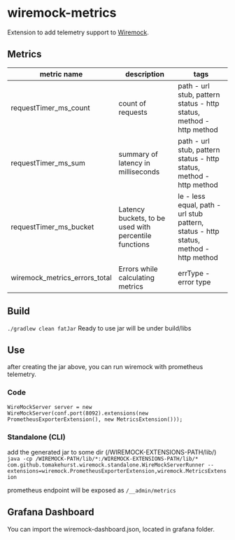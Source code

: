 # wiremock-metrics

Extension to add telemetry support to [Wiremock](https://github.com/tomakehurst/wiremock).

## Metrics
| metric name            | description                                           | tags                                                                                                      |
|------------------------|-------------------------------------------------------|-----------------------------------------------------------------------------------------------------------|
| requestTimer_ms_count  | count of requests                                     | path - url stub, pattern status - http status, method - http method                                       |
| requestTimer_ms_sum    | summary of latency in milliseconds                    | path - url stub, pattern status - http status, method - http method                                       |
| requestTimer_ms_bucket | Latency buckets, to be used with percentile functions | le - less equal, path - url stub pattern, status - http status, method - http method |
| wiremock_metrics_errors_total| Errors while calculating metrics                      | errType - error type | 
## Build
`./gradlew clean fatJar`
Ready to use jar will be under build/libs

## Use
after creating the jar above, you can run wiremock with prometheus telemetry.

### Code
`WireMockServer server = new WireMockServer(conf.port(8092).extensions(new PrometheusExporterExtension(), new MetricsExtension()));`

### Standalone (CLI)
add the generated jar to some dir (/WIREMOCK-EXTENSIONS-PATH/lib/)
`java -cp /WIREMOCK-PATH/lib/*:/WIREMOCK-EXTENSIONS-PATH/lib/* com.github.tomakehurst.wiremock.standalone.WireMockServerRunner --extensions=wiremock.PrometheusExporterExtension,wiremock.MetricsExtension`

prometheus endpoint will be exposed as `/__admin/metrics`

## Grafana Dashboard
You can import the wiremock-dashboard.json, located in grafana folder. 